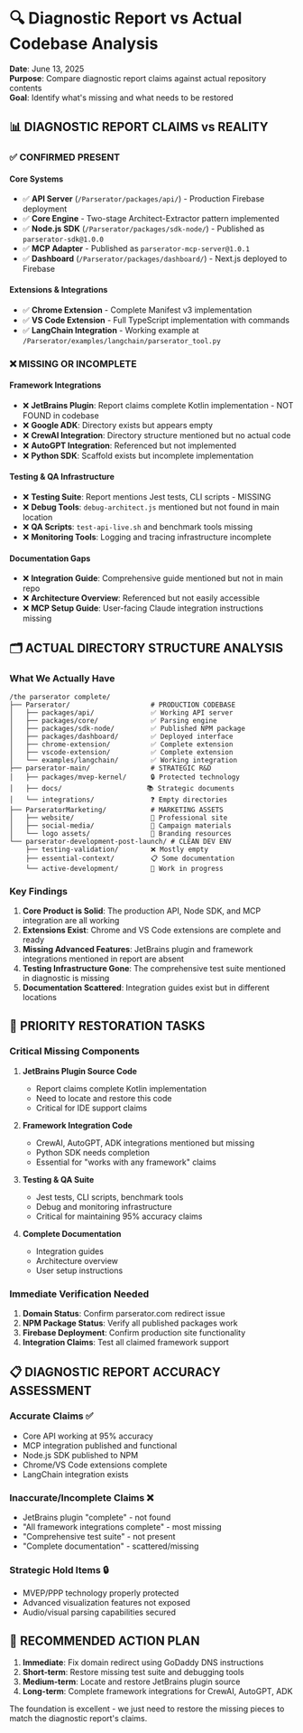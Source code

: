 # 🔍 Diagnostic Report vs Actual Codebase Analysis

**Date**: June 13, 2025  
**Purpose**: Compare diagnostic report claims against actual repository contents  
**Goal**: Identify what's missing and what needs to be restored

## 📊 DIAGNOSTIC REPORT CLAIMS vs REALITY

### **✅ CONFIRMED PRESENT**

#### **Core Systems**
- ✅ **API Server** (`/Parserator/packages/api/`) - Production Firebase deployment
- ✅ **Core Engine** - Two-stage Architect-Extractor pattern implemented
- ✅ **Node.js SDK** (`/Parserator/packages/sdk-node/`) - Published as `parserator-sdk@1.0.0`
- ✅ **MCP Adapter** - Published as `parserator-mcp-server@1.0.1`
- ✅ **Dashboard** (`/Parserator/packages/dashboard/`) - Next.js deployed to Firebase

#### **Extensions & Integrations**
- ✅ **Chrome Extension** - Complete Manifest v3 implementation
- ✅ **VS Code Extension** - Full TypeScript implementation with commands
- ✅ **LangChain Integration** - Working example at `/Parserator/examples/langchain/parserator_tool.py`

### **❌ MISSING OR INCOMPLETE**

#### **Framework Integrations**
- ❌ **JetBrains Plugin**: Report claims complete Kotlin implementation - NOT FOUND in codebase
- ❌ **Google ADK**: Directory exists but appears empty
- ❌ **CrewAI Integration**: Directory structure mentioned but no actual code
- ❌ **AutoGPT Integration**: Referenced but not implemented
- ❌ **Python SDK**: Scaffold exists but incomplete implementation

#### **Testing & QA Infrastructure**
- ❌ **Testing Suite**: Report mentions Jest tests, CLI scripts - MISSING
- ❌ **Debug Tools**: `debug-architect.js` mentioned but not found in main location
- ❌ **QA Scripts**: `test-api-live.sh` and benchmark tools missing
- ❌ **Monitoring Tools**: Logging and tracing infrastructure incomplete

#### **Documentation Gaps**
- ❌ **Integration Guide**: Comprehensive guide mentioned but not in main repo
- ❌ **Architecture Overview**: Referenced but not easily accessible
- ❌ **MCP Setup Guide**: User-facing Claude integration instructions missing

## 🗂️ ACTUAL DIRECTORY STRUCTURE ANALYSIS

### **What We Actually Have**

```
/the parserator complete/
├── Parserator/                    # PRODUCTION CODEBASE
│   ├── packages/api/              ✅ Working API server
│   ├── packages/core/             ✅ Parsing engine
│   ├── packages/sdk-node/         ✅ Published NPM package
│   ├── packages/dashboard/        ✅ Deployed interface
│   ├── chrome-extension/          ✅ Complete extension
│   ├── vscode-extension/          ✅ Complete extension
│   └── examples/langchain/        ✅ Working integration
├── parserator-main/               # STRATEGIC R&D
│   ├── packages/mvep-kernel/      🔒 Protected technology
│   ├── docs/                     📚 Strategic documents
│   └── integrations/              ❓ Empty directories
├── ParseratorMarketing/           # MARKETING ASSETS
│   ├── website/                   🎨 Professional site
│   ├── social-media/              📱 Campaign materials
│   └── logo assets/               🎯 Branding resources
└── parserator-development-post-launch/ # CLEAN DEV ENV
    ├── testing-validation/        ❌ Mostly empty
    ├── essential-context/         📋 Some documentation
    └── active-development/        🔄 Work in progress
```

### **Key Findings**

1. **Core Product is Solid**: The production API, Node SDK, and MCP integration are all working
2. **Extensions Exist**: Chrome and VS Code extensions are complete and ready
3. **Missing Advanced Features**: JetBrains plugin and framework integrations mentioned in report are absent
4. **Testing Infrastructure Gone**: The comprehensive test suite mentioned in diagnostic is missing
5. **Documentation Scattered**: Integration guides exist but in different locations

## 🎯 PRIORITY RESTORATION TASKS

### **Critical Missing Components**

1. **JetBrains Plugin Source Code**
   - Report claims complete Kotlin implementation
   - Need to locate and restore this code
   - Critical for IDE support claims

2. **Framework Integration Code**
   - CrewAI, AutoGPT, ADK integrations mentioned but missing
   - Python SDK needs completion
   - Essential for "works with any framework" claims

3. **Testing & QA Suite**
   - Jest tests, CLI scripts, benchmark tools
   - Debug and monitoring infrastructure
   - Critical for maintaining 95% accuracy claims

4. **Complete Documentation**
   - Integration guides
   - Architecture overview
   - User setup instructions

### **Immediate Verification Needed**

1. **Domain Status**: Confirm parserator.com redirect issue
2. **NPM Package Status**: Verify all published packages work
3. **Firebase Deployment**: Confirm production site functionality
4. **Integration Claims**: Test all claimed framework support

## 📋 DIAGNOSTIC REPORT ACCURACY ASSESSMENT

### **Accurate Claims** ✅
- Core API working at 95% accuracy
- MCP integration published and functional
- Node.js SDK published to NPM
- Chrome/VS Code extensions complete
- LangChain integration exists

### **Inaccurate/Incomplete Claims** ❌
- JetBrains plugin "complete" - not found
- "All framework integrations complete" - most missing
- "Comprehensive test suite" - not present
- "Complete documentation" - scattered/missing

### **Strategic Hold Items** 🔒
- MVEP/PPP technology properly protected
- Advanced visualization features not exposed
- Audio/visual parsing capabilities secured

## 🚀 RECOMMENDED ACTION PLAN

1. **Immediate**: Fix domain redirect using GoDaddy DNS instructions
2. **Short-term**: Restore missing test suite and debugging tools
3. **Medium-term**: Locate and restore JetBrains plugin source
4. **Long-term**: Complete framework integrations for CrewAI, AutoGPT, ADK

The foundation is excellent - we just need to restore the missing pieces to match the diagnostic report's claims.